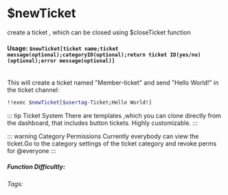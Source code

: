 # $newTicket
create a ticket , which can be closed using $closeTicket function

#### Usage: `$newTicket[ticket name;ticket message(optional);categoryID(optional);return ticket ID(yes/no)(optional);error message(optional)]`
<br/>
This will create a ticket named "Member-ticket" and send "Hello World!" in the ticket channel:

```sh
!!exec $newTicket[$usertag-Ticket;Hello World!]
```

::: tip Ticket System
There are templates ,which you can clone directly from the dashboard, that includes button tickets. Highly customizable.
:::

::: warning Category Permissions
Currently everybody can view the ticket.Go to the category settings of the ticket category and revoke perms for @everyone
:::

##### Function Difficultly: <Badge type="tip" text="Easy" vertical="middle" /> 
###### Tags: <Badge type="tip" text="ticket" vertical="middle" /><Badge type="tip" text="channel" vertical="middle" />